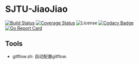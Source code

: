 # SJTU-JiaoJiao
[![Build Status](https://travis-ci.com/sjtu-jiaojiao/SJTU-JiaoJiao.svg?branch=master)](https://travis-ci.com/sjtu-jiaojiao/SJTU-JiaoJiao) [![Coverage Status](https://coveralls.io/repos/github/sjtu-jiaojiao/SJTU-JiaoJiao/badge.svg?branch=master)](https://coveralls.io/github/sjtu-jiaojiao/SJTU-JiaoJiao?branch=master) ![License](https://img.shields.io/badge/License-GPL--3.0-orange.svg) [![Codacy Badge](https://api.codacy.com/project/badge/Grade/91ef9a75205240eaa6b97281b500de0b)](https://www.codacy.com/app/sjtu-jiaojiao/SJTU-JiaoJiao?utm_source=github.com&amp;utm_medium=referral&amp;utm_content=sjtu-jiaojiao/SJTU-JiaoJiao&amp;utm_campaign=Badge_Grade) [![Go Report Card](https://goreportcard.com/badge/github.com/sjtu-jiaojiao/SJTU-JiaoJiao)](https://goreportcard.com/report/github.com/sjtu-jiaojiao/SJTU-JiaoJiao)

## Tools
  - gitflow.sh: 自动配置gitflow.
